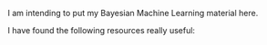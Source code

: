 
I am intending to put my Bayesian Machine Learning material here.

I have found the following resources really useful:
